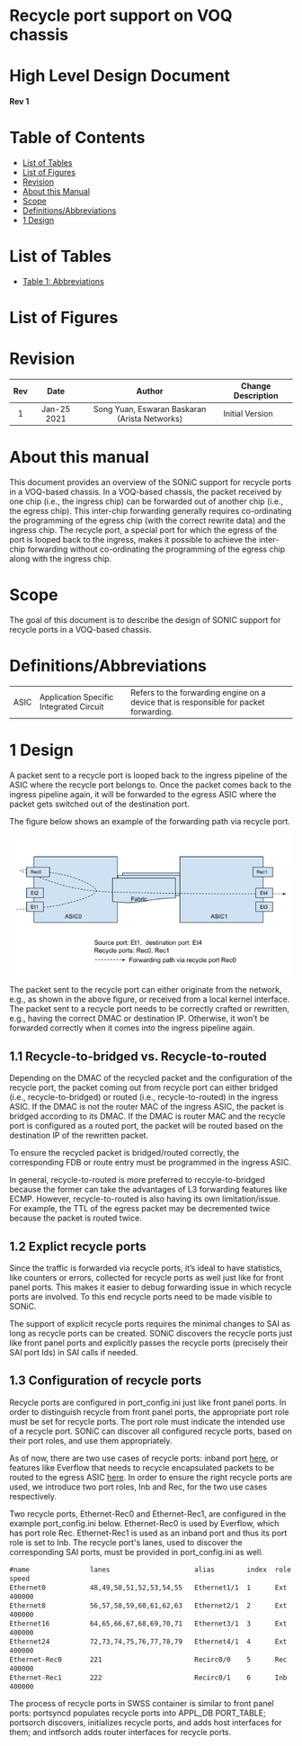# Recycle port support on VOQ chassis

# High Level Design Document
#### Rev 1

# Table of Contents
* [List of Tables](#list-of-tables)
* [List of Figures](#list-of-figures)
* [Revision](#revision)
* [About this Manual](#about-this-manual)
* [Scope](#scope)
* [Definitions/Abbreviations](#definitionsabbreviations)
* [1 Design](#1-design)

# List of Tables
* [Table 1: Abbreviations](#definitionsabbreviations)

# List of Figures

# Revision
| Rev |     Date    |       Author       | Change Description |      
|:---:|:-----------:|:------------------:|--------------------|
| 1 | Jan-25 2021 | Song Yuan, Eswaran Baskaran (Arista Networks) | Initial Version |

# About this manual

This document provides an overview of the SONiC support for recycle ports in a VOQ-based chassis. In a VOQ-based chassis, the packet received by one chip (i.e., the ingress chip) can be forwarded out of another chip (i.e., the egress chip). This inter-chip forwarding generally requires co-ordinating the programming of the egress chip (with the correct rewrite data) and the ingress chip. The recycle port, a special port for which the egress of the port is looped back to the ingress, makes it possible to achieve the inter-chip forwarding without co-ordinating the programming of the egress chip along with the ingress chip.

# Scope

The goal of this document is to describe the design of SONIC support for recycle ports in a VOQ-based chassis. 

# Definitions/Abbreviations

|      |                    |                                |
|------|--------------------|--------------------------------|
| ASIC | Application Specific Integrated Circuit | Refers to the forwarding engine on a device that is responsible for packet forwarding. |


# 1 Design
A packet sent to a recycle port is looped back to the ingress pipeline of the ASIC where the recycle port belongs to. Once the packet comes back to the ingress pipeline again, it will be forwarded to the egress ASIC where the packet gets switched out of the destination port. 

The figure below shows an example of the forwarding path via recycle port.

![](../../images/recycle_port_hld/recycle_port.png)

The packet sent to the recycle port can either originate from the network, e.g., as shown in the above figure, or received from a local kernel interface. The packet sent to a recycle port needs to be correctly crafted or rewritten, e.g., having the correct DMAC or destination IP. Otherwise, it won’t be forwarded correctly when it comes into the ingress pipeline again. 

## 1.1 Recycle-to-bridged vs. Recycle-to-routed

Depending on the DMAC of the recycled packet and the configuration of the recycle port, the packet coming out from recycle port can either bridged (i.e., recycle-to-bridged) or routed (i.e., recycle-to-routed) in the ingress ASIC. If the DMAC is not the router MAC of the ingress ASIC, the packet is bridged according to its DMAC. If the DMAC is router MAC and the recycle port is configured as a routed port, the packet will be routed based on the destination IP of the rewritten packet.

To ensure the recycled packet is bridged/routed correctly, the corresponding FDB or route entry must be programmed in the ingress ASIC. 

In general, recycle-to-routed is more preferred to reccyle-to-bridged because the former can take the advantages of L3 forwarding features like ECMP. However, recycle-to-routed is also having its own limitation/issue. For example, the TTL of the egress packet may be decremented twice because the packet is routed twice.

## 1.2 Explict recycle ports

Since the traffic is forwarded via recycle ports, it’s ideal to have statistics, like counters or errors, collected for recycle ports as well just like for front panel ports. This makes it easier to debug forwarding issue in which recycle ports are involved. To this end recycle ports need to be made visible to SONiC.

The support of explicit recycle ports requires the minimal changes to SAI as long as recycle ports can be created. SONiC discovers the recycle ports just like front panel ports and explicitly passes the recycle ports (precisely their SAI port Ids) in SAI calls if needed.

## 1.3 Configuration of recycle ports

Recycle ports are configured in port_config.ini just like front panel ports. In order to distinguish recycle from front panel ports, the appropriate port role must be set for recycle ports. The port role must indicate the intended use of a recycle port. SONiC can discover all configured recycle ports, based on their port roles, and use them appropriately.

As of now, there are two use cases of recycle ports: inband port [here](https://github.com/Azure/SONiC/blob/master/doc/voq/architecture.md), or features like Everflow that needs to recycle encapsulated packets to be routed to the egress ASIC [here](https://github.com/Azure/SONiC/pull/716/files). In order to ensure the right recycle ports are used, we introduce two port roles, Inb and Rec, for the two use cases respectively.

Two recycle ports, Ethernet-Rec0 and Ethernet-Rec1, are configured in the example port_config.ini below. Ethernet-Rec0 is used by Everflow, which has port role Rec. Ethernet-Rec1 is used as an inband port and thus its port role is set to Inb. The recycle port's lanes, used to discover the corresponding SAI ports, must be provided in port_config.ini as well.

```
#name               lanes                     alias        index  role       speed
Ethernet0           48,49,50,51,52,53,54,55   Ethernet1/1  1      Ext        400000
Ethernet8           56,57,58,59,60,61,62,63   Ethernet2/1  2      Ext        400000
Ethernet16          64,65,66,67,68,69,70,71   Ethernet3/1  3      Ext        400000
Ethernet24          72,73,74,75,76,77,78,79   Ethernet4/1  4      Ext        400000
Ethernet-Rec0       221                       Recirc0/0    5      Rec        400000
Ethernet-Rec1       222                       Recirc0/1    6      Inb        400000
```

The process of recycle ports in SWSS container is similar to front panel ports: portsyncd populates recycle ports into APPL_DB PORT_TABLE; portsorch discovers, initializes recycle ports, and adds host interfaces for them; and intfsorch adds router interfaces for recycle ports.
